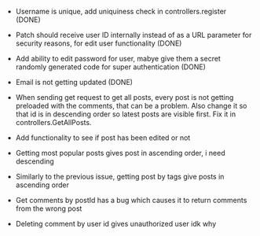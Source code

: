 - Username is unique, add uniquiness check in controllers.register (DONE)

- Patch should receive user ID internally instead of as a URL parameter for security reasons, for edit user functionality (DONE)

- Add ability to edit password for user, mabye give them a secret randomly generated code for super authentication (DONE)

- Email is not getting updated (DONE)

- When sending get request to get all posts, every post is not getting preloaded with the comments, that can be a problem. Also change it so that id is in descending order so latest posts are visible first. Fix it in controllers.GetAllPosts.

- Add functionality to see if post has been edited or not

- Getting most popular posts gives post in ascending order, i need descending

- Similarly to the previous issue, getting post by tags give posts in ascending order

- Get comments by postId has a bug which causes it to return comments from the wrong post

- Deleting comment by user id gives unauthorized user idk why
